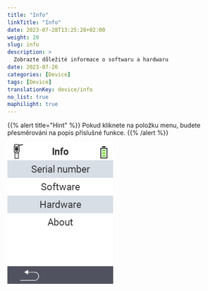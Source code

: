 ```yaml
---
title: "Info"
linkTitle: "Info"
date: 2023-07-28T13:25:28+02:00
weight: 20
slug: info
description: >
  Zobrazte důležité informace o softwaru a hardwaru
date: 2023-07-26
categories: [Device]
tags: [Device]
translationKey: device/info
no_list: true
maphilight: true
---
```

{{% alert title="Hint" %}}
Pokud kliknete na položku menu, budete přesměrováni na popis příslušné funkce.
{{% /alert %}}

<img src="images/menu.png" alt="VitalControl Info" title="Info" usemap="#workmap" class="maphilight" />

<map name="workmap">
  <area shape="rect" coords="2,40,238,80" alt="Sériové číslo" title="Pro získání sériového čísla vašeho zařízení klikněte zde&#10;Mausklick: zur Dokumentation" href="/cs/docs/device/info/serial-number/">
  <area shape="rect" coords="2,80,238,120" alt="Software" title="Pokyny pro zobrazení verze vašeho softwaru naleznete zde&#10;Mausklick: zur Dokumentation" href="/cs/docs/firmware/versions/">
  <area shape="rect" coords="2,120,238,160" alt="Hardware" title="Pro přístup k informacím o hardwaru vašeho zařízení klikněte zde&#10;Mausklick: zur Dokumentation" href="/cs/docs/device/info/hardware/">
  <area shape="rect" coords="2,160,238,200" alt="O aplikaci" title="Vyvolejte informace o dodavateli&#10;Mausklick: zur Dokumentation" href="/cs/docs/device/info/about/">

  <area shape="rect" coords="2,282,120,319" alt="Zpět" title="Přeskočit zpět na úroveň&#10;Mouse click: open documentation" href="/cs/docs/device/">
</map>
